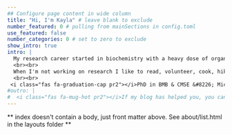 ```yaml
---
## Configure page content in wide column
title: "Hi, I'm Kayla" # leave blank to exclude
number_featured: 0 # pulling from mainSections in config.toml
use_featured: false
number_categories: 0 # set to zero to exclude
show_intro: true
intro: |
  My research career started in biochemistry with a heavy dose of organic chemistry and has now transitioned into data science and computational biology. Currently, I'm working on developing machine learning approaches to study complex diseases and traits in the [Krishnan lab](https://www.thekrishnanlab.org/). I am particularly interested in how gene expression and biological processes change with age in each sex and in how we can improve our ability to study human biology using model organisms.
  <br><br>
  When I'm not working on research I like to read, volunteer, cook, hike, create art, and co-organize [R-Ladies East Lansing events](https://www.meetup.com/rladies-east-lansing/events/).
  <br><br>
 <i class="fas fa-graduation-cap pr2"></i>PhD in BMB & CMSE &#8226; Michigan #State University &#8226; 2022
#outro: |
#  <i class="fas fa-mug-hot pr2"></i>If my blog has helped you, you can [buy me a #coffee](https://ko-fi.com/)!
---
```


** index doesn't contain a body, just front matter above.
See about/list.html in the layouts folder **
